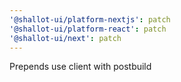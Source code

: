 ```yaml
---
'@shallot-ui/platform-nextjs': patch
'@shallot-ui/platform-react': patch
'@shallot-ui/next': patch
---
```


Prepends use client with postbuild
